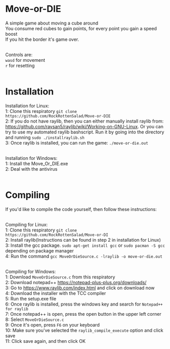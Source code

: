 # Move-or-DIE
A simple game about moving a cube around<br>
You consume red cubes to gain points, for every point you gain a speed boost<br>
If you hit the border it's game over. <br><br>

Controls are: <br>
`wasd` for movement <br>
`r` for resetting <br><br>

# Installation

Installation for Linux:<br>
1: Clone this respiratory `git clone https://github.com/RockRottenSalad/Move-or-DIE`<br>
2: If you do not have raylib, then you can either manually install raylib from: https://github.com/raysan5/raylib/wiki/Working-on-GNU-Linux. Or you can try to use my automated raylib bashscript. Run it by going into the directory and running `sudo ./installraylib.sh` <br>
3: Once raylib is installed, you can run the game: `./move-or-die.out`
<br><br>

Installation for Windows:<br>
1: Install the Move_Or_DIE.exe<br>
2: Deal with the antivirus<br><br>

# Compiling
If you'd like to compile the code yourself, then follow these instructions:<br><br>

Compiling for Linux:<br>
1: Clone this respiratory `git clone https://github.com/RockRottenSalad/Move-or-DI`<br>
2: Install raylib(Instructions can be found in step 2 in installation for Linux)<br>
3: Install the gcc package. `sudo apt-get install gcc` or `sudo pacman -S gcc` depending on package manager<br>
4: Run the command `gcc MoveOrDieSource.c -lraylib -o move-or-die.out`<br><br>

Compiling for Windows:<br>
1: Download `MoveOrDieSource.c` from this respiratory<br>
2: Download notepad++ https://notepad-plus-plus.org/downloads/ <br>
3: Go to https://www.raylib.com/index.html and click on download now<br>
4: Download the installer with the TCC compiler<br>
5: Run the setup.exe file<br>
6: Once raylib is installed, press the windows key and search for `Notepad++ for raylib`<br>
7: Once notepad++ is open, press the open button in the upper left corner<br>
8: Select `MoveOrDieSource.c`<br>
9: Once it's open, press `F6` on your keyboard<br>
10: Make sure you've selected the `raylib_compile_execute` option and click save<br>
11: Click save again, and then click OK<br>






